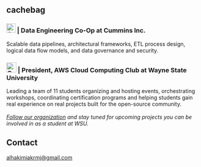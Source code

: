 cachebag
-
### <img src="https://media.licdn.com/dms/image/v2/D560BAQGQf222hCAvoQ/company-logo_100_100/company-logo_100_100/0/1700575833581/cummins_inc_logo?e=1746057600&v=beta&t=ewqN5ZrHfCH_iJ3PRUAzgvg3i_QK2RrOz-k3elzFqvU" alt="Cummins Inc Logo" width="24" height="24" /> | **Data Engineering Co-Op at Cummins Inc.**
Scalable data pipelines, architectural frameworks, ETL process design, logical data flow models, and data governance and security. 

### <img src="https://media.licdn.com/dms/image/v2/C560BAQER_QnUTXrPJw/company-logo_100_100/company-logo_100_100/0/1670264051233/amazon_web_services_logo?e=1746057600&v=beta&t=utbJOKV3kEN4odkemVy1UlMV7aE5FonqmVbftJJ9e2U" alt="Cummins Inc Logo" width="26" height="26" /> | **President, AWS Cloud Computing Club at Wayne State University**  
Leading a team of 11 students organizing and hosting events, orchestrating workshops, coordinating certification programs and helping students gain real experience on real projects built for the open-source community.
<br>
<br>
*[Follow our organization](https://github.com/AWS-WSU) and stay tuned for upcoming projects you can be involved in as a student at WSU.*

## Contact
alhakimiakrmj@gmail.com
